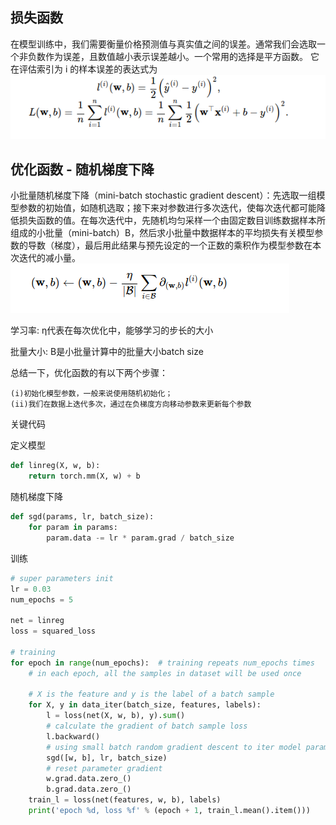   ## 损失函数
在模型训练中，我们需要衡量价格预测值与真实值之间的误差。通常我们会选取一个非负数作为误差，且数值越小表示误差越小。一个常用的选择是平方函数。 它在评估索引为 i 的样本误差的表达式为
![](https://github.com/cjr310/pytorch-learn/raw/master/image/1.png )
 ## 优化函数 - 随机梯度下降
 小批量随机梯度下降（mini-batch stochastic gradient descent）：先选取一组模型参数的初始值，如随机选取；接下来对参数进行多次迭代，使每次迭代都可能降低损失函数的值。在每次迭代中，先随机均匀采样一个由固定数目训练数据样本所组成的小批量（mini-batch）B，然后求小批量中数据样本的平均损失有关模型参数的导数（梯度），最后用此结果与预先设定的一个正数的乘积作为模型参数在本次迭代的减小量。
![](https://github.com/cjr310/pytorch-learn/raw/master/image/2.png )

学习率: η代表在每次优化中，能够学习的步长的大小

批量大小: B是小批量计算中的批量大小batch size

总结一下，优化函数的有以下两个步骤：

    (i)初始化模型参数，一般来说使用随机初始化；
    (ii)我们在数据上迭代多次，通过在负梯度方向移动参数来更新每个参数

关键代码

定义模型
```python
def linreg(X, w, b):
    return torch.mm(X, w) + b
```
随机梯度下降
```python
def sgd(params, lr, batch_size): 
    for param in params:
        param.data -= lr * param.grad / batch_size
```

训练
```python
# super parameters init
lr = 0.03
num_epochs = 5

net = linreg
loss = squared_loss

# training
for epoch in range(num_epochs):  # training repeats num_epochs times
    # in each epoch, all the samples in dataset will be used once
    
    # X is the feature and y is the label of a batch sample
    for X, y in data_iter(batch_size, features, labels):
        l = loss(net(X, w, b), y).sum()  
        # calculate the gradient of batch sample loss 
        l.backward()  
        # using small batch random gradient descent to iter model parameters
        sgd([w, b], lr, batch_size)  
        # reset parameter gradient
        w.grad.data.zero_()
        b.grad.data.zero_()
    train_l = loss(net(features, w, b), labels)
    print('epoch %d, loss %f' % (epoch + 1, train_l.mean().item()))

```
